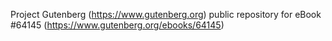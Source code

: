 Project Gutenberg (https://www.gutenberg.org) public repository for
eBook #64145 (https://www.gutenberg.org/ebooks/64145)
